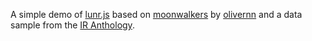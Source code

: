 A simple demo of [lunr.js](https://lunrjs.com/) based on [moonwalkers](https://github.com/olivernn/moonwalkers) by [olivernn](https://github.com/olivernn) and a data sample from the [IR Anthology](https://ir.webis.de/anthology/).